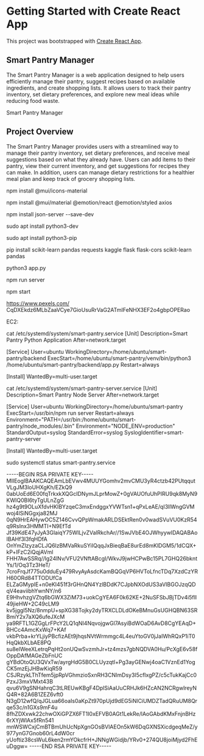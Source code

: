 # Getting Started with Create React App

This project was bootstrapped with [Create React App](https://github.com/facebook/create-react-app).

## Smart Pantry Manager

The Smart Pantry Manager is a web application designed to help users efficiently manage their pantry, suggest recipes based on available ingredients, and create shopping lists. It allows users to track their pantry inventory, set dietary preferences, and explore new meal ideas while reducing food waste.

Smart Pantry Manager

## Project Overview

The Smart Pantry Manager provides users with a streamlined way to manage their pantry inventory, set dietary preferences, and receive meal suggestions based on what they already have. Users can add items to their pantry, view their current inventory, and get suggestions for recipes they can make. In addition, users can manage dietary restrictions for a healthier meal plan and keep track of grocery shopping lists.



npm install @mui/icons-material

npm install @mui/material @emotion/react @emotion/styled axios

npm install json-server --save-dev


sudo apt install python3-dev

sudo apt install python3-pip

pip install scikit-learn pandas requests kaggle flask  flask-cors scikit-learn pandas 

python3 app.py

npm run server

npm start

https://www.pexels.com/
CqDXEkdz6MLbZaaVCye7GioUsuRrVaG2ATmIFeNHX3EF2o4gbpOPERao


EC2:

cat /etc/systemd/system/smart-pantry.service
[Unit]
Description=Smart Pantry Python Application
After=network.target

[Service]
User=ubuntu
WorkingDirectory=/home/ubuntu/smart-pantry/backend
ExecStart=/home/ubuntu/smart-pantry/venv/bin/python3 /home/ubuntu/smart-pantry/backend/app.py
Restart=always

[Install]
WantedBy=multi-user.target



cat /etc/systemd/system/smart-pantry-server.service
[Unit]
Description=Smart Pantry Node Server
After=network.target

[Service]
User=ubuntu
WorkingDirectory=/home/ubuntu/smart-pantry
ExecStart=/usr/bin/npm run server
Restart=always
Environment="PATH=/usr/bin:/home/ubuntu/smart-pantry/node_modules/.bin"
Environment="NODE_ENV=production"
StandardOutput=syslog
StandardError=syslog
SyslogIdentifier=smart-pantry-server

[Install]
WantedBy=multi-user.target



sudo systemctl status smart-pantry.service



-----BEGIN RSA PRIVATE KEY-----
MIIEogIBAAKCAQEAmLbEVwv4MUUYGomhv2mvCMU3yR4ctzb42PUtqqutVLgJM3loUHXgKh/EZkQ9
0abUoEd6E00fqTrkxkXQGcIDNymJLprMowZ+0gVAUOfuUhPIRU9qk8MyN9KWIQ0BI6tyTgULnZgG
hz4g9t9OLuXfdvHKIBYzqeC3mxEndggxYVWTsn1+qPxLeAE/qI3llWngGVMwoj4lSiNGgxja82MJ
0qN9HrEAHywOC5Z146CvvQPpWmakARLDSEktRen0v0wadSVuVU0KzR54q9RsInx3HMMTI+N9EfTd
Jf39KdE47yJyA3GlaiqY75WILjvZValRkchAr//1SwJVbE4OJWhyywIDAQABAoIBAHf3I3fqHDfA
OnYmZlzyzaCLJQ6lzBMVaRkuSYiIQqqJxBieqBaE8urEd8mKlDGM5/1dCQX+kP+lFzC2iQqjAVml
FHH7AwSSRq//lg24lNv/VFU2VNftABcgI/WkvJ9jwHCPwBc15PL7GHQ26bkntYs/1/Oq3Tz3HeT/
7croFrqJf775u0dduEy479RvyAyAsdcKamBQGqVP6HVToLfncTDq7XzdCzYRH60ORd84TTODUfCa
ELZaGMyplE+n0eKI451f3rGHnQN4YzlBDdK7CJpbNXOdUS3aVIBGOJzqQDqV4eaviibhYwnNY/n6
E9HhvhzgVZtq6bGWX3ZiM73+uokCgYEA6F0k62KE+2NuSFSbJBjTDv4i5flI49jieHW+2C49cLM9
kv5jggl5Nz/8nmpU+spXG38Tojky2dyTRXCLDLdOKeBMnuGsUGHQBN63SRBmiY2x7aXQ6ufeJXcM
ya9RFTL1GZGgLrFPcY2LQ1qNI4NqvojgwGl7AsyiBdWOaD6AvD8CgYEAqD+BHCc4AmcKxWq7+KAf
vkbPrba+krYLjiyPBcfizAEt9jhqsNVtWrmmgc4L4euYtoGV0jJaIWhRQxP1iT0HqQkbXLbAE8PQ
su8elWeeXLetrqPqHt2onUQwSvzmhJr+tz4mzs7gbNQDVA0Hu/PcXgE6v58fOppDAfMAGeZbFnUC
gYBdOtoQU3QVxTw/ayrgHdG5B0CLUyzqtl+Pg3ayGENwj4oaC1VznEd1YogCK5mzEjJHBwKiqR59
CSJRzykLThTfem5jpRpVGhmzioSxnRH3CNImDsy3I5cfIxgPZ/c5cTukKajCc0PzxJ3mxVMxt43B
qvu6V9gSNHahrqC3tLREUwKBgF4DplSiAaUuCRHJk6HZcAN2NCRgwlreyNQ4R+82A6B1ZEZ6vft0
N3gD12wfQ/qJGLua66oaIs0aKpZt970pUjd9dEG5iNlCiUMDZTadQRuUM8Qrqe53c/n1GXs9mF4u
8fhZDXxwk22chwOXiGPZX6FT1I0xEFVB0AGt1LekRe/lAoGAbdKMxFnjnBHz6rXYjWlAx5fRn541
mnWSWCxjCmBTBmUhUcNpXgnGOsBVlAEOn5kW6DqGXNSXicdgeqMeZ/y977ynG7Gnob60rL4dW0cr
yUoftiz38csWuL6ken2rmYOkcfrH+JNNgWGidjb/YRv0+274QU8joiMjyd2FhEuDggw=
-----END RSA PRIVATE KEY-----
